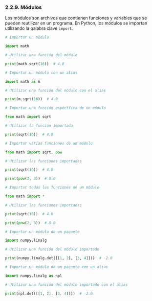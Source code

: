 ### 2.2.9. Módulos

Los módulos son archivos que contienen funciones y variables que se pueden reutilizar en un programa. En Python, los módulos se importan utilizando la palabra clave `import`.

```python
# Importar un módulo

import math

# Utilizar una función del módulo

print(math.sqrt(16))  # 4.0

# Importar un módulo con un alias

import math as m

# Utilizar una función del módulo con el alias

print(m.sqrt(16))  # 4.0

# Importar una función específica de un módulo

from math import sqrt

# Utilizar la función importada

print(sqrt(16))  # 4.0

# Importar varias funciones de un módulo

from math import sqrt, pow

# Utilizar las funciones importadas

print(sqrt(16))  # 4.0

print(pow(2, 3))  # 8.0

# Importar todas las funciones de un módulo

from math import *

# Utilizar las funciones importadas

print(sqrt(16))  # 4.0

print(pow(2, 3))  # 8.0

# Importar un módulo de un paquete

import numpy.linalg

# Utilizar una función del módulo importado

print(numpy.linalg.det([[1, 2], [3, 4]]))  # -2.0

# Importar un módulo de un paquete con un alias

import numpy.linalg as npl

# Utilizar una función del módulo importado con el alias

print(npl.det([[1, 2], [3, 4]]))  # -2.0

```
